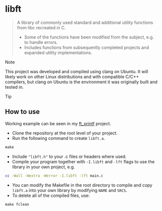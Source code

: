 # libft
> A library of commonly used standard and additional utility functions from libc recreated in C.
> - Some of the functions have been modified from the subject, e.g. to handle errors.
> - Includes functions from subsequently completed projects and expanded utility implementations.

> [!NOTE]
> This project was developed and compiled using clang on Ubuntu. It will likely work on other Linux distributions and with compatible C/C++ compilers, but clang on Ubuntu is the environment it was originally built and tested in.

> [!TIP]
> ## How to use
> Working example can be seen in my [ft_printf](https://github.com/mordori/ft_printf) project. 
- Clone the repository at the root level of your project.
- Run the following command to create `libft.a`.
``` Makefile
make
```
- Include `"libft.h"` to your .c files or headers where used.
- Compile your program together with `-I.libft` and `-lft` flags to use the library in your own project, e.g.
``` bash
cc -Wall -Wextra -Werror -I.libft -lft main.c
```
- You can modify the Makefile in the root directory to compile and copy `libft.a` into your own library by modifying `NAME` and `SRCS`.
- To delete all of the compiled files, use:
``` Makefile
make fclean
```
